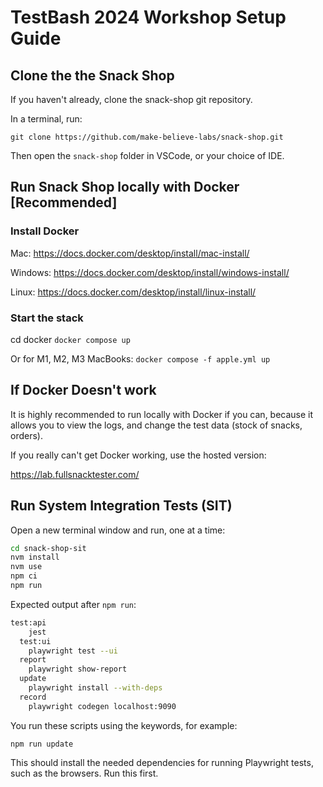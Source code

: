 # TestBash 2024 Workshop Setup Guide

## Clone the the Snack Shop

If you haven't already, clone the snack-shop git repository.

 In a terminal, run:

`git clone https://github.com/make-believe-labs/snack-shop.git`

Then open the `snack-shop` folder in VSCode, or your choice of IDE.

## Run Snack Shop locally with Docker [Recommended]

### Install Docker

Mac: <https://docs.docker.com/desktop/install/mac-install/>

Windows: <https://docs.docker.com/desktop/install/windows-install/>

Linux: <https://docs.docker.com/desktop/install/linux-install/>

### Start the stack

cd docker
`docker compose up`

Or for M1, M2, M3 MacBooks:
`docker compose -f apple.yml up`

## If Docker Doesn't work

It is highly recommended to run locally with Docker if you can, because it allows you to view the logs, and change the test data (stock of snacks, orders).

If you really can't get Docker working, use the hosted version:

<https://lab.fullsnacktester.com/>

## Run System Integration Tests (SIT)

Open a new terminal window and run, one at a time:

``` bash
cd snack-shop-sit
nvm install
nvm use
npm ci
npm run
```

Expected output after `npm run`:

```bash
test:api
    jest
  test:ui
    playwright test --ui
  report
    playwright show-report
  update
    playwright install --with-deps
  record
    playwright codegen localhost:9090
```

You run these scripts using the keywords, for example:

`npm run update`

This should install the needed dependencies for running Playwright tests, such as the browsers. Run this first.
